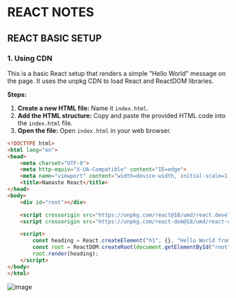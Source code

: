 # REACT NOTES
## REACT BASIC SETUP 
### 1. Using CDN
This is a basic React setup that renders a simple "Hello World" message on the page. It uses the unpkg CDN to load React and ReactDOM libraries.

**Steps:**
1. **Create a new HTML file:** Name it `index.html`.
2. **Add the HTML structure:** Copy and paste the provided HTML code into the `index.html` file.
3. **Open the file:** Open `index.html` in your web browser.

```html
<!DOCTYPE html>
<html lang="en">
<head>
    <meta charset="UTF-8">
    <meta http-equiv="X-UA-Compatible" content="IE=edge">
    <meta name="viewport" content="width=device-width, initial-scale=1.0">
    <title>Namaste React</title>
</head>
<body>
    <div id="root"></div>

    <script crossorigin src="https://unpkg.com/react@18/umd/react.development.js"></script>
    <script crossorigin src="https://unpkg.com/react-dom@18/umd/react-dom.development.js"></script>

    <script>
        const heading = React.createElement("h1", {}, "Hello World from React!");
        const root = ReactDOM.createRoot(document.getElementById("root"));
        root.render(heading);
    </script>
</body>
</html>
```

![image](https://github.com/user-attachments/assets/aff3b6cb-4424-443d-9926-4258f2cd84a5)


